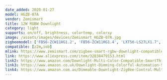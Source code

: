 ```yaml
---
date_added: 2020-01-27
model: HGZB-07A
vendor: Zemismart
title: 12W RGBW Downlight
category: light
supports: on/off, brightness, colortemp, colorxy
image: /assets/images/devices/Zemismart_HGZB-07A.jpg
zigbeemodel: ['FB56-ZCW11HG1.2', 'FB56-ZCW11HG1.4', 'LXT56-LS27LX1.7', 'NUET56-DL27LX1.1']
compatible: [z2m,iob]
mlink: https://www.zemismart.com/zigbee-smart-rgbw-downlight-compatible-with-hue-led-bulb-light-work-with-amazon-alexa-echo-google-home-smarthings-via-zemismart-hub-p0013-p0013.html
link: https://www.aliexpress.com/item/32838479153.html
link2: https://www.amazon.com/Downlight-Multi-Color-Compatible-SmartThings-Automation/dp/B077QCN4WM
link3: https://www.amazon.co.uk/Downlight-Dimming-Colorful-Automation-Solutions/dp/B0784FHWJP
link4: https://www.amazon.com.au/Dimmable-Downlight-ZigBee-Control-Multi-Color/dp/B07DVG1B4B
---
```

